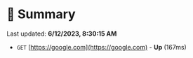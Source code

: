 # 📖 Summary
Last updated: **6/12/2023, 8:30:15 AM**

- `GET` [https://google.com](https://google.com) - **Up** (167ms)

